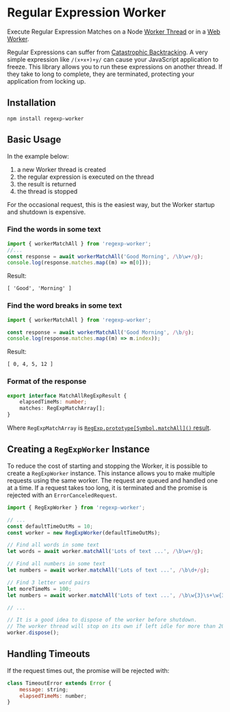 # Regular Expression Worker

Execute Regular Expression Matches on a Node [Worker Thread](https://nodejs.org/api/worker_threads.html) or in a [Web Worker](https://developer.mozilla.org/en-US/docs/Web/API/Worker).

Regular Expressions can suffer from [Catastrophic Backtracking](https://www.regular-expressions.info/catastrophic.html). A very simple expression like `/(x+x+)+y/` can cause your JavaScript application to freeze. This library allows you to run these expressions on another thread. If they take to long to complete, they are terminated, protecting your application from locking up.

## Installation

```
npm install regexp-worker
```

## Basic Usage

In the example below:

1. a new Worker thread is created
1. the regular expression is executed on the thread
1. the result is returned
1. the thread is stopped

For the occasional request, this is the easiest way, but the Worker startup and shutdown is expensive.

### Find the words in some text

```typescript
import { workerMatchAll } from 'regexp-worker';
//...
const response = await workerMatchAll('Good Morning', /\b\w+/g);
console.log(response.matches.map((m) => m[0]));
```

Result:

```
[ 'Good', 'Morning' ]
```

### Find the word breaks in some text

```ts
import { workerMatchAll } from 'regexp-worker';

const response = await workerMatchAll('Good Morning', /\b/g);
console.log(response.matches.map((m) => m.index));
```

Result:

```
[ 0, 4, 5, 12 ]
```

### Format of the response

```ts
export interface MatchAllRegExpResult {
    elapsedTimeMs: number;
    matches: RegExpMatchArray[];
}
```

Where `RegExpMatchArray` is [`RegExp.prototype[Symbol.matchAll]()` result](https://developer.mozilla.org/en-US/docs/Web/JavaScript/Reference/Global_Objects/RegExp/exec#Description).

## Creating a `RegExpWorker` Instance

To reduce the cost of starting and stopping the Worker, it is possible to create a `RegExpWorker` instance.
This instance allows you to make multiple requests using the same worker. The request are queued and handled
one at a time. If a request takes too long, it is terminated and the promise is rejected with an `ErrorCanceledRequest`.

```js
import { RegExpWorker } from 'regexp-worker';

// ...
const defaultTimeOutMs = 10;
const worker = new RegExpWorker(defaultTimeOutMs);

// Find all words in some text
let words = await worker.matchAll('Lots of text ...', /\b\w+/g);

// Find all numbers in some text
let numbers = await worker.matchAll('Lots of text ...', /\b\d+/g);

// Find 3 letter word pairs
let moreTimeMs = 100;
let numbers = await worker.matchAll('Lots of text ...', /\b\w{3}\s+\w{3}/g, moreTimeMs);

// ...

// It is a good idea to dispose of the worker before shutdown.
// The worker thread will stop on its own if left idle for more than 200ms.
worker.dispose();
```

## Handling Timeouts

If the request times out, the promise will be rejected with:

```js
class TimeoutError extends Error {
    message: string;
    elapsedTimeMs: number;
}
```
